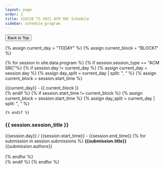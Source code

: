 ```yaml
---
layout: page
order: 1
title: SIGCSE TS 2021 ACM SRC Schedule
sidebar: schedule_program
---
```


<button onclick="topFunction()" id="toTopButton" title="Go to top">Back to Top</button> 

{% assign current_day = "TODAY" %}
{% assign current_block = "BLOCK1" %}

{% for session in site.data.program %}
  {% if session.session_type == "ACM SRC"%}
  {% if session.day != current_day %}
    {% assign current_day = session.day %}
    {% assign day_split = current_day | split: ", " %}
    {% assign current_block = session.start_time %}
<div id="{{ day_split[0] }}-{{current_block | slice: 1}}"></div>
<div class="block_header">{{current_day}} - {{ current_block }}</div>
  {% endif %}
  {% if session.start_time != current_block %}
    {% assign current_block = session.start_time %}
    {% assign day_split = current_day | split: ", " %}

    {% endif %}
<div class="card">
  <div class="container">
    <h3 id="{{session.session_id | downcase}}">{{ session.session_title }}</h3>
    <span class="alert-box src">{{session.day}} / {{session.start_time}} - {{session.end_time}}</span>
    {% for submission in session.submissions %}
        <strong>{{submission.title}}</strong><br>
        {{submission.authors}}<br><br>
    {% endfor %}
  </div>
</div> 
  {% endif %}
{% endfor %}
